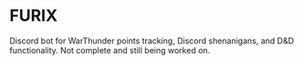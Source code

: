 # FURIX
Discord bot for WarThunder points tracking, Discord shenanigans, and D&D functionality. Not complete and still being worked on.
